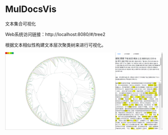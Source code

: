 # MulDocsVis

文本集合可视化

Web系统访问链接：http://localhost:8080/#/tree2

根据文本相似性构建文本层次聚类树来进行可视化。

![avatar](RadialTreeLayout.png)
